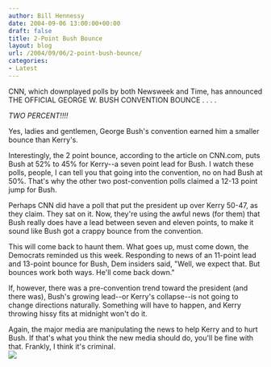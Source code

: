 ```yaml
---
author: Bill Hennessy
date: 2004-09-06 13:00:00+00:00
draft: false
title: 2-Point Bush Bounce
layout: blog
url: /2004/09/06/2-point-bush-bounce/
categories:
- Latest
---
```


CNN, which downplayed polls by both Newsweek and Time, has announced THE OFFICIAL GEORGE W. BUSH CONVENTION BOUNCE . . . .  
  
_TWO PERCENT!!!!_  
  
Yes, ladies and gentlemen, George Bush's convention earned him a smaller bounce than Kerry's.    
  
Interestingly, the 2 point bounce, according to the article on CNN.com, puts Bush at 52% to 45% for Kerry--a seven point lead for Bush.  I watch these polls, people, I can tell you that going into the convention, no on had Bush at 50%.  That's why the other two post-convention polls claimed a 12-13 point jump for Bush.   
  
Perhaps CNN did have a poll that put the president up over Kerry 50-47, as they claim.  They sat on it.  Now, they're using the awful news (for them) that Bush really does have a lead between seven and eleven points, to make it sound like Bush got a crappy bounce from the convention.    
  
This will come back to haunt them.  What goes up, must come down, the Democrats reminded us this week. Responding to news of an 11-point lead and 13-point bounce for Bush, Dem insiders said, "Well, we expect that.  But bounces work both ways. He'll come back down."  
  
If, however, there was a pre-convention trend toward the president (and there was), Bush's growing lead--or Kerry's collapse--is not going to change directions naturally.  Something will have to happen, and Kerry throwing hissy fits at midnight won't do it.  
  
Again, the major media are manipulating the news to help Kerry and to hurt Bush.  If that's what you think the new media should do, you'll be fine with that.  Frankly, I think it's criminal.    
![](https://blog.billhennessy.com/aggbug.aspx?PostID=589)

